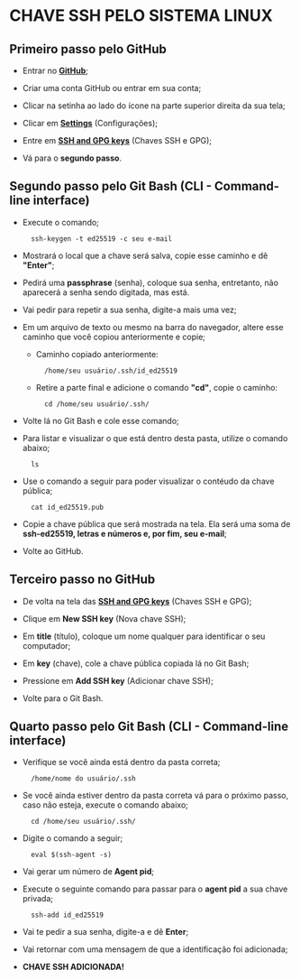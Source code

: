 # CHAVE SSH PELO SISTEMA LINUX

## Primeiro passo pelo GitHub

- Entrar no **[GitHub](https://github.com/)**;

- Criar uma conta GitHub ou entrar em sua conta;

- Clicar na setinha ao lado do ícone na parte superior direita da sua tela;

- Clicar em [**Settings**](https://github.com/settings/profile) (Configurações);

- Entre em [**SSH and GPG keys**](https://github.com/settings/keys) (Chaves SSH e GPG);

- Vá para o **segundo passo**.

## Segundo passo pelo Git Bash (CLI - Command-line interface)

- Execute o comando;

		ssh-keygen -t ed25519 -c seu e-mail

- Mostrará o local que a chave será salva, copie esse caminho e dê **"Enter"**;

- Pedirá uma **passphrase** (senha), coloque sua senha, entretanto, não aparecerá a senha sendo digitada, mas está.

- Vai pedir para repetir a sua senha, digite-a mais uma vez;

- Em um arquivo de texto ou mesmo na barra do navegador, altere esse caminho que você copiou anteriormente e copie;

	- Caminho copiado anteriormente:
  
			/home/seu usuário/.ssh/id_ed25519

	- Retire a parte final e adicione o comando **"cd"**, copie o caminho:

			cd /home/seu usuário/.ssh/

- Volte lá no Git Bash e cole esse comando;

- Para listar e visualizar o que está dentro desta pasta, utilize o comando abaixo;

		ls

- Use o comando a seguir para poder visualizar o contéudo da chave pública;

		cat id_ed25519.pub

- Copie a chave pública que será mostrada na tela. Ela será uma soma de **ssh-ed25519, letras e números e, por fim, seu e-mail**;

- Volte ao GitHub.

## Terceiro passo no GitHub

- De volta na tela das [**SSH and GPG keys**](https://github.com/settings/keys) (Chaves SSH e GPG);

- Clique em **New SSH key** (Nova chave SSH);

- Em **title** (título), coloque um nome qualquer para identificar o seu computador;

- Em **key** (chave), cole a chave pública copiada lá no Git Bash;

- Pressione em **Add SSH key** (Adicionar chave SSH);

- Volte para o Git Bash.

## Quarto passo pelo Git Bash (CLI - Command-line interface)

- Verifique se você ainda está dentro da pasta correta;

		/home/nome do usuário/.ssh


- Se você ainda estiver dentro da pasta correta vá para o próximo passo, caso não esteja, execute o comando abaixo;

		cd /home/seu usuário/.ssh/

- Digite o comando a seguir;

		eval $(ssh-agent -s)

- Vai gerar um número de **Agent pid**;

- Execute o seguinte comando para passar para o **agent pid** a sua chave privada;

		ssh-add id_ed25519

- Vai te pedir a sua senha, digite-a e dê **Enter**;

- Vai retornar com uma mensagem de que a identificação foi adicionada;

- **CHAVE SSH ADICIONADA!**